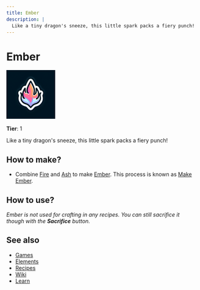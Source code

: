 ```yaml
---
title: Ember
description: |
  Like a tiny dragon's sneeze, this little spark packs a fiery punch!
---
```

# Ember

![](../images/item.ember.png)

**Tier**: 1

Like a tiny dragon's sneeze, this little spark packs a fiery punch!

## How to make?

* Combine [Fire](/wiki/elements/fire) and [Ash](/wiki/elements/ash) to make [Ember](/wiki/elements/ember). This process is known as [Make Ember](/wiki/recipes/make-ember).

## How to use?

_Ember is not used for crafting in any recipes. You can still sacrifice it though with the **Sacrifice** button._

## See also

* [Games](/wiki/games)
* [Elements](/wiki/elements)
* [Recipes](/wiki/recipes)
* [Wiki](/wiki/index)
* [Learn](/learn/index)